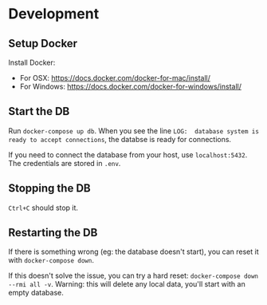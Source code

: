 # Development

## Setup Docker

Install Docker:
* For OSX: https://docs.docker.com/docker-for-mac/install/
* For Windows: https://docs.docker.com/docker-for-windows/install/

## Start the DB

Run `docker-compose up db`. When you see the line `LOG:  database system is ready to accept connections`,
the databse is ready for connections.

If you need to connect the database from your host, use `localhost:5432`. The credentials are stored in `.env`.

## Stopping the DB

`Ctrl+C` should stop it.

## Restarting the DB

If there is something wrong (eg: the database doesn't start), you can reset it with `docker-compose down`.

If this doesn't solve the issue, you can try a hard reset: `docker-compose down --rmi all -v`. Warning: this will
delete any local data, you'll start with an empty database.
